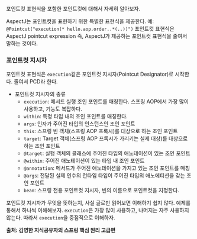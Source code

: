 포인트컷 표현식을 포함한 포인트컷에 대해서 자세히 알아보자.

AspectJ는 포인트컷을 표현하기 위한 특별한 표현식을 제공한다.
예: `@Pointcut("execution(* hello.aop.order..*(..))")`
포인트컷 표현식은 AspectJ pointcut expression 즉, AspectJ가 제공하는 포인트컷 표현식을 줄여서 말하는 것이다.

### 포인트컷 지시자
포인트컷 표현식은 `execution`같은 포인트컷 지시자(Pointcut Designator)로 시작한다. 줄여서 PCD라 한다.
- 포인트컷 지시자의 종류
	- `execution`: 메서드 실행 조인 포인트를 매칭한다. 스프링 AOP에서 가장 많이 사용하고, 기능도 복잡하다.
	- `within`: 특정 타입 내의 조인 포인트를 매칭한다.
	- `args`: 인자가 주어진 타입의 인스턴스인 조인 포인트
	- `this`: 스프링 빈 객체(스프링 AOP 프록시)를 대상으로 하는 조인 포인트
	- `target`: Target 객체(스프링 AOP 프록시가 가리키는  실제 대상)를 대상으로 하는 조인 포인트
	- `@target`: 실행 객체의 클래스에 주어진 타입의 애노테이션이 있는 조인 포인트
	- `@within`: 주어진 애노테이션이 있는 타입 내 조인 포인트
	- `@annotation`: 메서드가 주어진 애노테이션을 가지고 있는 조인 포인트를 매칭
	- `@args`: 전달된 실제 인수의 런타임 타입이 주어진 타입의 애노에티션을 갖는 조인 포인트
	- `bean`:  스프링 전용 포인트컷 지시자, 빈의 이름으로 포인트컷을 지정한다.

포인트컷 지시자가 무엇을 뜻하는지, 사실 글로만 읽어보면 이해하기 쉽지 않다. 
예제를 통해서 하나씩 이해해보자. `execution`은 가장 많이 사용하고, 나머지는 자주 사용하지 않는다. 따라서 `execution`을 중점적으로 이해하자.


__출처: 김영한 지식공유자의 스프링 핵심 원리 고급편__
